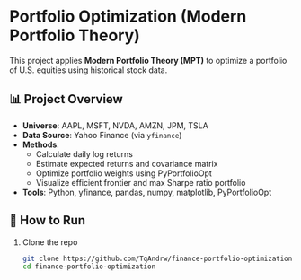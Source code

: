 # Portfolio Optimization (Modern Portfolio Theory)

This project applies **Modern Portfolio Theory (MPT)** to optimize a portfolio of U.S. equities using historical stock data.

## 📊 Project Overview
- **Universe**: AAPL, MSFT, NVDA, AMZN, JPM, TSLA
- **Data Source**: Yahoo Finance (via `yfinance`)
- **Methods**:
  - Calculate daily log returns
  - Estimate expected returns and covariance matrix
  - Optimize portfolio weights using PyPortfolioOpt
  - Visualize efficient frontier and max Sharpe ratio portfolio
- **Tools**: Python, yfinance, pandas, numpy, matplotlib, PyPortfolioOpt

## 🚀 How to Run
1. Clone the repo
   ```bash
   git clone https://github.com/TqAndrw/finance-portfolio-optimization.git
   cd finance-portfolio-optimization  
